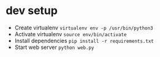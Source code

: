 # dev setup
- Create virtualenv `virtualenv env -p /usr/bin/python3`
- Activate virtualenv `source env/bin/activate`
- Install dependencies `pip install -r requirements.txt`
- Start web server `python web.py`
